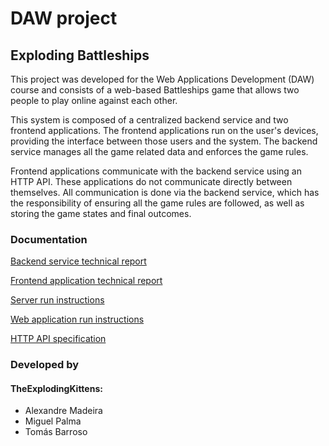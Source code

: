 # DAW project

## Exploding Battleships
This project was developed for the Web Applications Development (DAW) course and consists of a web-based Battleships game that allows two people to play online against each other. 

This system is composed of a centralized backend service and two frontend applications. The frontend applications run on the user's devices, providing the interface between those users and the system. The backend service manages all the game related data and enforces the game rules.

Frontend applications communicate with the backend service using an HTTP API. These applications do not communicate directly between themselves. All communication is done via the backend service, which has the responsibility of ensuring all the game rules are followed, as well as storing the game states and final outcomes.

### Documentation
[Backend service technical report](https://github.com/isel-leic-daw/2022-daw-leic51d-g06/blob/main/docs/backend-report.md)

[Frontend application technical report](https://github.com/isel-leic-daw/2022-daw-leic51d-g06/blob/main/docs/frontend-report.md)

[Server run instructions](https://github.com/isel-leic-daw/2022-daw-leic51d-g06/blob/main/code/jvm/README.md)

[Web application run instructions](https://github.com/isel-leic-daw/2022-daw-leic51d-g06/blob/main/code/js/README.md)

[HTTP API specification](https://github.com/isel-leic-daw/2022-daw-leic51d-g06/blob/main/docs/api-spec.md)

### Developed by 
#### TheExplodingKittens:
* Alexandre Madeira
* Miguel Palma
* Tomás Barroso
